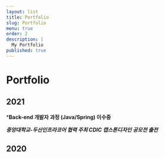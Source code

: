 ```yaml
---
layout: list
title: Portfolio
slug: Portfolio
menu: true
order: 2
description: |
  My Portfolio
published: true
---
```

# Portfolio

## 2021

***Back-end 개발자 과정 (Java/Spring) 이수중**

***중앙대학교-두산인프라코어 협력 주최 CDIC 캡스톤디자인 공모전 출전***

## 2020





